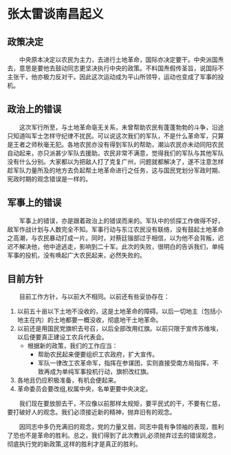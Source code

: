 # 张太雷谈南昌起义
## 政策决定
&emsp;&emsp;中央原本决定以农民为主力，去进行土地革命，国际亦决定要干。中央派国焘去，意思是要他去鼓动同志更坚决执行中央的政策。不料国焘假传圣旨，说国际不主张干，他亦极力反对干。因此这次运动成为平山所领导，运动也变成了军事的投机。


## 政治上的错误
&emsp;&emsp;这次军行所至，与土地革命亳无关系，未曾帮助农民有蓬蓬勃勃的斗争，沿途只知道叫军士怎样守纪律不扰民。可以说这次我们的军队，不是什么革命军，只算是王者之师秋毫无犯。各地农民亦没有得到军队的帮助，潮汕农民亦未动同阳农民自动起来，亦只派甚少军队去援助。农民非常不满意，觉得我们的军队与其他军队没有什么分别。大家都以为把敌人打了克复广州，问题就都解决了，遂不注意怎样趁军队力量所及的地方去负起帮土地革命进行之任务，这与国民党划分军政时期、宪政时期的观念错误是一样的。


## 军事上的错误
&emsp;&emsp;军事上的错误，亦是跟着政治上的错误而来的。军队中的侦探工作做得不好，敌军作战计划与人数完全不知。军事行动与东江农民没有联络，没有鼓起土地革命之高潮，与农民暴动打成一片。同时，对蔡廷锴部过于相信，以为他不会背叛，迟迟不解决他，他中途逃走，影响到二十军。此次的失败，很明白的告诉我们，单纯军事的投机，没有唤起广大农民起来，必然失败的。


## 目前方针
&emsp;&emsp;目前工作方针，与以前大不相同。以前还有些妥协存在：

1. 以前五十亩以下土地不没收的，这是土地革命的障碍。以后一切地主（包括小地主在内）的土地都要一概没收，彻底地干土地革命。
2. 以前还是用国民党旗帜去号召，以后全部改用红旗。以前只限于宣传苏维埃，以后便要真正建设工农兵代表会。
	- 根据新的政策，我们的工作应当：
		- 帮助农民起来便要组织工农政府，扩大宣传。
		- 军队一律改工农革命军，指挥在参谋团，实则直接受南方局指挥，不致再成为单纯军事投机行动，旗帜改红旗。
3. 各地且仍应积极准备，有机会便起来。
4. 革命委员会要改组,权属中央，名单更要中央决定。


&emsp;&emsp;我们现在要放胆去干，不应像以前那样太规矩，要平民式的干，不要有仁慈，要打破好人的观念。我们必须接近新的精神，抛弃旧有的观念。

&emsp;&emsp;因同志中多仍充满旧的观念，党的力量又弱，同志中竟有争领袖的表现，胜利了恐也不是革命的胜利。总之，我们得到了此次教训,必须抛弃过去的错误观念，彻底执行党的新政策,这样的胜利才是真正的胜利。
